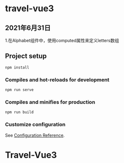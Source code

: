 # travel-vue3

## 2021年6月31日
1.在Alphabet组件中，使用computed属性来定义letters数组

## Project setup
```
npm install
```

### Compiles and hot-reloads for development
```
npm run serve
```

### Compiles and minifies for production
```
npm run build
```

### Customize configuration
See [Configuration Reference](https://cli.vuejs.org/config/).
# Travel-Vue3
